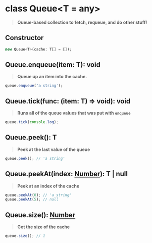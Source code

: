 # class Queue&lt;T = any&gt;
> **Queue-based collection to fetch, requeue, and do other stuff!**

## Constructor
```js
new Queue<T>(cache: T[] = []);
```

## Queue.enqueue(item: T): void
> **Queue up an item into the cache.**

```js
queue.enqueue('a string');
```

## Queue.tick(func: (item: T) => void): void
> **Runs all of the queue values that was put with `enqueue`**

```js
queue.tick(console.log);
```

## Queue.peek(): T
> **Peek at the last value of the queue**

```js
queue.peek(); // 'a string'
```

## Queue.peekAt(index: [Number](https://developer.mozilla.org/en-US/docs/Web/JavaScript/Reference/Global_Objects/Number)): T | null
> **Peek at an index of the cache**

```js
queue.peekAt(0); // 'a string'
queue.peekAt(5); // null
```

## Queue.size(): [Number](https://developer.mozilla.org/en-US/docs/Web/JavaScript/Reference/Global_Objects/Number)
> **Get the size of the cache**

```js
queue.size(); // 1
```